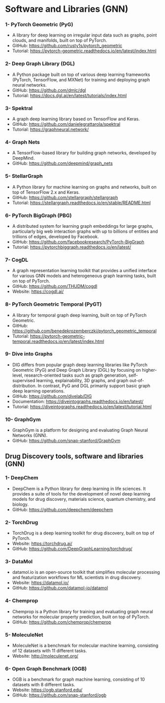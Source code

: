 # Software and Libraries (GNN)

### 1- PyTorch Geometric (PyG)
* A library for deep learning on irregular input data such as graphs, point clouds, and manifolds, built on top of PyTorch.
* GitHub: https://github.com/rusty1s/pytorch_geometric
* Tutorial: https://pytorch-geometric.readthedocs.io/en/latest/index.html

### 2- Deep Graph Library (DGL)
* A Python package built on top of various deep learning frameworks (PyTorch, TensorFlow, and MXNet) for training and deploying graph neural networks.
* GitHub: https://github.com/dmlc/dgl
* Tutorial: https://docs.dgl.ai/en/latest/tutorials/index.html

### 3- Spektral
* A graph deep learning library based on TensorFlow and Keras.
* GitHub: https://github.com/danielegrattarola/spektral
* Tutorial: https://graphneural.network/

### 4- Graph Nets
* A TensorFlow-based library for building graph networks, developed by DeepMind.
* GitHub: https://github.com/deepmind/graph_nets

### 5- StellarGraph
* A Python library for machine learning on graphs and networks, built on top of TensorFlow 2.x and Keras.
* GitHub: https://github.com/stellargraph/stellargraph
* Tutorial: https://stellargraph.readthedocs.io/en/stable/README.html

### 6- PyTorch BigGraph (PBG)
* A distributed system for learning graph embeddings for large graphs, particularly big web interaction graphs with up to billions of entities and trillions of edges, developed by Facebook.
* GitHub: https://github.com/facebookresearch/PyTorch-BigGraph
* Tutorial: https://pytorchbiggraph.readthedocs.io/en/latest/

### 7- CogDL
* A graph representation learning toolkit that provides a unified interface for various GNN models and heterogeneous graph learning tasks, built on top of PyTorch.
* GitHub: https://github.com/THUDM/cogdl
* Website: https://cogdl.ai/

### 8- PyTorch Geometric Temporal (PyGT)
* A library for temporal graph deep learning, built on top of PyTorch Geometric.
* GitHub: https://github.com/benedekrozemberczki/pytorch_geometric_temporal
* Tutorial: https://pytorch-geometric-temporal.readthedocs.io/en/latest/index.html

### 9- Dive into Graphs
* DIG differs from popular graph deep learning libraries like PyTorch Geometric (PyG) and Deep Graph Library (DGL) by focusing on higher-level, research-oriented tasks such as graph generation, self-supervised learning, explainability, 3D graphs, and graph out-of-distribution. In contrast, PyG and DGL primarily support basic graph deep learning operations.
* GitHub: https://github.com/divelab/DIG
* Documentation: https://diveintographs.readthedocs.io/en/latest/
* Tutorial: https://diveintographs.readthedocs.io/en/latest/tutorial.html

### 10- GraphGym
* GraphGym is a platform for designing and evaluating Graph Neural Networks (GNN). 
* GitHub: https://github.com/snap-stanford/GraphGym


## Drug Discovery tools, software and libraries (GNN)

### 1- DeepChem
* DeepChem is a Python library for deep learning in life sciences. It provides a suite of tools for the development of novel deep learning models for drug discovery, materials science, quantum chemistry, and biology.
* GitHub: https://github.com/deepchem/deepchem

### 2- TorchDrug
* TorchDrug is a deep learning toolkit for drug discovery, built on top of PyTorch.
* Website: https://torchdrug.ai/
* GitHub: https://github.com/DeepGraphLearning/torchdrug/

### 3- DataMol
* datamol.io is an open-source toolkit that simplifies molecular processing and featurization workflows for ML scientists in drug discovery.
* Website: https://datamol.io/
* GitHub: https://github.com/datamol-io/datamol

### 4- Chemprop
* Chemprop is a Python library for training and evaluating graph neural networks for molecular property prediction, built on top of PyTorch.
* GitHub: https://github.com/chemprop/chemprop

### 5- MoleculeNet
* MoleculeNet is a benchmark for molecular machine learning, consisting of 12 datasets with 11 different tasks.
* Website: http://moleculenet.org/

### 6- Open Graph Benchmark (OGB)
* OGB is a benchmark for graph machine learning, consisting of 10 datasets with 8 different tasks.
* Website: https://ogb.stanford.edu/
* GitHub: https://github.com/snap-stanford/ogb



